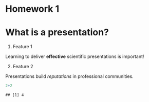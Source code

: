 Homework 1
================

# What is a presentation?

1.  Feature 1

Learning to deliver **effective** scientific presentations is important!

2.  Feature 2

Presentations build *reputations* in professional communities.

``` r
2+2
```

    ## [1] 4
